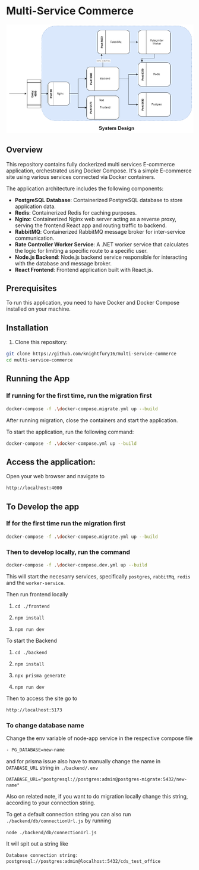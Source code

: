 # Multi-Service Commerce

![System Diagram](./resource/sd4.png)

## Overview

This repository contains fully dockerized multi services E-commerce application, orchestrated using Docker Compose. It's a simple E-commerce site using various services connected via Docker containers.

The application architecture includes the following components:

- **PostgreSQL Database**: Containerized PostgreSQL database to store application data.
- **Redis**: Containerized Redis for caching purposes.
- **Nginx**: Containerized Nginx web server acting as a reverse proxy, serving the frontend React app and routing traffic to backend.
- **RabbitMQ**: Containerized RabbitMQ message broker for inter-service communication.
- **Rate Controller Worker Service**: A .NET worker service that calculates the logic for limiting a specific route to a specific user.
- **Node.js Backend**: Node.js backend service responsible for interacting with the database and message broker.
- **React Frontend**: Frontend application built with React.js.

## Prerequisites

To run this application, you need to have Docker and Docker Compose installed on your machine.

## Installation

1. Clone this repository:

```bash
git clone https://github.com/knightfury16/multi-service-commerce
cd multi-service-commerce
```
## Running the App

### If running for the first time, run the migration first
```bash
docker-compose -f .\docker-compose.migrate.yml up --build
```
After running migration, close the containers and start the application.

To start the application, run the following command:

```bash
docker-compose -f .\docker-compose.yml up --build
```

## Access the application:
Open your web browser and navigate to 
```bash
http://localhost:4000
``` 

## To Develop the app
### If for the first time run the migration first
```bash
docker-compose -f .\docker-compose.migrate.yml up --build
```
### Then to develop locally, run the command

```bash
docker-compose -f .\docker-compose.dev.yml up --build
```

This will start the necesarry services, specifically `postgres`, `rabbitMq`, `redis`
and the `worker-service`.

Then run frontend locally

1. `cd ./frontend`

2. `npm install`

3. `npm run dev`


To start the Backend

1. `cd ./backend`

2. `npm install`

3. `npx prisma generate`

4. `npm run dev`

Then to access the site go to
```bash
http://localhost:5173
``` 

### To change database name

Change the env variable of node-app service in the respective compose file

```bash
- PG_DATABASE=new-name
```

and for prisma issue also have to manually change the name in 
`DATABASE_URL` string in `./backend/.env`


```
DATABASE_URL="postgresql://postgres:admin@postgres-migrate:5432/new-name"
```

Also on related note, if you want to do migration locally change this string,
according to your connection string.

To get a default connection string you can also run `./backend/db/connectionUrl.js` by running 

`node ./backend/db/connectionUrl.js`

It will spit out a string like

```
Database connection string:  postgresql://postgres:admin@localhost:5432/cds_test_office
```


 